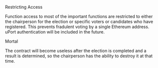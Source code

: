 
Restricting Access

Function access to most of the important functions are
restricted to either the chairperson for the election or specific
voters or candidates who have registered. This prevents fradulent
voting by a single Ethereum address. uPort authentication will be
included in the future.

Mortal

The contract will become useless after the election is completed
and a result is determined, so the chairperson has the ability
to destroy it at that time.
